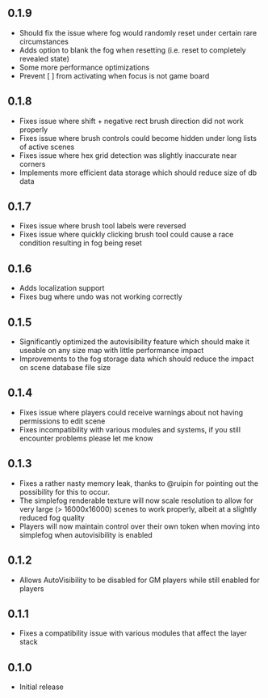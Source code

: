 ## 0.1.9
* Should fix the issue where fog would randomly reset under certain rare circumstances
* Adds option to blank the fog when resetting (i.e. reset to completely revealed state)
* Some more performance optimizations
* Prevent [ ] from activating when focus is not game board

## 0.1.8
* Fixes issue where shift + negative rect brush direction did not work properly
* Fixes issue where brush controls could become hidden under long lists of active scenes
* Fixes issue where hex grid detection was slightly inaccurate near corners
* Implements more efficient data storage which should reduce size of db data

## 0.1.7
* Fixes issue where brush tool labels were reversed
* Fixes issue where quickly clicking brush tool could cause a race condition resulting in fog being reset 

## 0.1.6
* Adds localization support
* Fixes bug where undo was not working correctly

## 0.1.5
* Significantly optimized the autovisibility feature which should make it useable on any size map with little performance impact
* Improvements to the fog storage data which should reduce the impact on scene database file size

## 0.1.4
* Fixes issue where players could receive warnings about not having permissions to edit scene
* Fixes incompatibility with various modules and systems, if you still encounter problems please let me know

## 0.1.3
* Fixes a rather nasty memory leak, thanks to @ruipin for pointing out the possibility for this to occur.
* The simplefog renderable texture will now scale resolution to allow for very large (> 16000x16000) scenes to work properly, albeit at a slightly reduced fog quality
* Players will now maintain control over their own token when moving into simplefog when autovisibility is enabled

## 0.1.2
* Allows AutoVisibility to be disabled for GM players while still enabled for players

## 0.1.1
* Fixes a compatibility issue with various modules that affect the layer stack

## 0.1.0
* Initial release